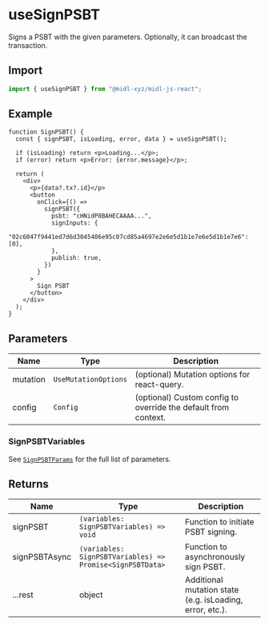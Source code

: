 # useSignPSBT

Signs a PSBT with the given parameters. Optionally, it can broadcast the transaction.

## Import

```ts
import { useSignPSBT } from "@midl-xyz/midl-js-react";
```

## Example

```tsx
function SignPSBT() {
  const { signPSBT, isLoading, error, data } = useSignPSBT();

  if (isLoading) return <p>Loading...</p>;
  if (error) return <p>Error: {error.message}</p>;

  return (
    <div>
      <p>{data?.tx?.id}</p>
      <button
        onClick={() =>
          signPSBT({
            psbt: "cHNidP8BAHECAAAA...",
            signInputs: {
              "02c6047f9441ed7d6d3045406e95c07cd85a4697e2e6e5d1b1e7e6e5d1b1e7e6": [0],
            },
            publish: true,
          })
        }
      >
        Sign PSBT
      </button>
    </div>
  );
}
```

## Parameters

| Name     | Type                 | Description                                                    |
| -------- | -------------------- | -------------------------------------------------------------- |
| mutation | `UseMutationOptions` | (optional) Mutation options for react-query.                   |
| config   | `Config`             | (optional) Custom config to override the default from context. |

### SignPSBTVariables

See [`SignPSBTParams`](../actions/signPSBT.md#signpsbtparams) for the full list of parameters.

## Returns

| Name          | Type                                                      | Description                                              |
| ------------- | --------------------------------------------------------- | -------------------------------------------------------- |
| signPSBT      | `(variables: SignPSBTVariables) => void`                  | Function to initiate PSBT signing.                       |
| signPSBTAsync | `(variables: SignPSBTVariables) => Promise<SignPSBTData>` | Function to asynchronously sign PSBT.                    |
| ...rest       | object                                                    | Additional mutation state (e.g. isLoading, error, etc.). |
